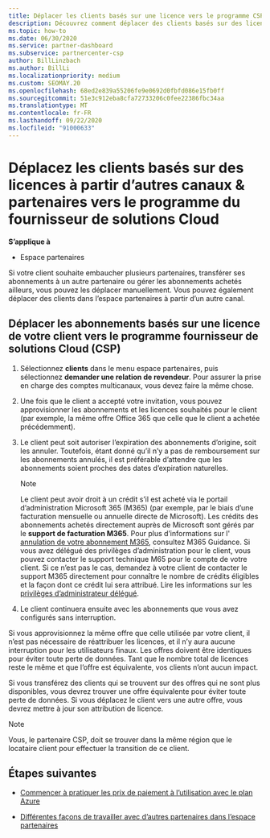 ```yaml
---
title: Déplacer les clients basés sur une licence vers le programme CSP
description: Découvrez comment déplacer des clients basés sur des licences à partir d’autres canaux ou d’un autre partenaire dans le programme du fournisseur de solutions Cloud (CSP) dans l’espace partenaires.
ms.topic: how-to
ms.date: 06/30/2020
ms.service: partner-dashboard
ms.subservice: partnercenter-csp
author: BillLinzbach
ms.author: BillLi
ms.localizationpriority: medium
ms.custom: SEOMAY.20
ms.openlocfilehash: 68ed2e839a55206fe9e0692d0fbfd086e15fb0ff
ms.sourcegitcommit: 51e3c912eba8cfa72733206c0fee22386fbc34aa
ms.translationtype: MT
ms.contentlocale: fr-FR
ms.lasthandoff: 09/22/2020
ms.locfileid: "91000633"
---
```

# <a name="move-license-based-customers-from-other-channels--partners-to-the-cloud-solution-provider-program"></a>Déplacez les clients basés sur des licences à partir d’autres canaux & partenaires vers le programme du fournisseur de solutions Cloud

**S’applique à**

- Espace partenaires

Si votre client souhaite embaucher plusieurs partenaires, transférer ses abonnements à un autre partenaire ou gérer les abonnements achetés ailleurs, vous pouvez les déplacer manuellement. Vous pouvez également déplacer des clients dans l’espace partenaires à partir d’un autre canal.

## <a name="move-your-customers-license-based-subscriptions-to-the-cloud-solution-provider-program-csp"></a>Déplacer les abonnements basés sur une licence de votre client vers le programme fournisseur de solutions Cloud (CSP)

1. Sélectionnez **clients** dans le menu espace partenaires, puis sélectionnez **demander une relation de revendeur**. Pour assurer la prise en charge des comptes multicanaux, vous devez faire la même chose.

2. Une fois que le client a accepté votre invitation, vous pouvez approvisionner les abonnements et les licences souhaités pour le client (par exemple, la même offre Office 365 que celle que le client a achetée précédemment).

3. Le client peut soit autoriser l’expiration des abonnements d’origine, soit les annuler. Toutefois, étant donné qu’il n’y a pas de remboursement sur les abonnements annulés, il est préférable d’attendre que les abonnements soient proches des dates d’expiration naturelles.


   >[!NOTE]
   >Le client peut avoir droit à un crédit s’il est acheté via le portail d’administration Microsoft 365 (M365) (par exemple, par le biais d’une facturation mensuelle ou annuelle directe de Microsoft). Les crédits des abonnements achetés directement auprès de Microsoft sont gérés par le **support de facturation M365**. Pour plus d’informations sur l' [annulation de votre abonnement M365](/microsoft-365/commerce/subscriptions/cancel-your-subscription), consultez M365 Guidance. Si vous avez délégué des privilèges d’administration pour le client, vous pouvez contacter le support technique M65 pour le compte de votre client. Si ce n’est pas le cas, demandez à votre client de contacter le support M365 directement pour connaître le nombre de crédits éligibles et la façon dont ce crédit lui sera attribué. Lire les informations sur les [privilèges d’administrateur délégué](customers-revoke-admin-privileges.md).


4. Le client continuera ensuite avec les abonnements que vous avez configurés sans interruption.

Si vous approvisionnez la même offre que celle utilisée par votre client, il n’est pas nécessaire de réattribuer les licences, et il n’y aura aucune interruption pour les utilisateurs finaux. Les offres doivent être identiques pour éviter toute perte de données. Tant que le nombre total de licences reste le même et que l’offre est équivalente, vos clients n’ont aucun impact.

Si vous transférez des clients qui se trouvent sur des offres qui ne sont plus disponibles, vous devrez trouver une offre équivalente pour éviter toute perte de données. Si vous déplacez le client vers une autre offre, vous devrez mettre à jour son attribution de licence.

>[!NOTE]
> Vous, le partenaire CSP, doit se trouver dans la même région que le locataire client pour effectuer la transition de ce client.

## <a name="next-steps"></a>Étapes suivantes

- [Commencer à pratiquer les prix de paiement à l’utilisation avec le plan Azure](azure-plan-get-started.md)
 

- [Différentes façons de travailler avec d’autres partenaires dans l’espace partenaires](work-with-other-partners.md)